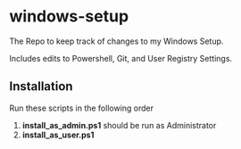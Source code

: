# windows-setup
The Repo to keep track of changes to my Windows Setup. 

Includes edits to Powershell, Git, and User Registry Settings.

## Installation

Run these scripts in the following order
1. **install_as_admin.ps1** should be run as Administrator
2. **install_as_user.ps1** 

